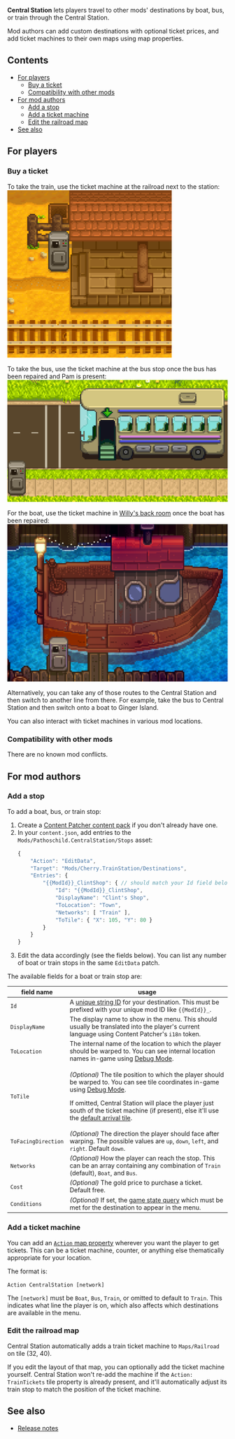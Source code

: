 ﻿**Central Station** lets players travel to other mods' destinations by boat, bus, or train through the Central Station.

Mod authors can add custom destinations with optional ticket prices, and add ticket machines to their own maps using
map properties.

## Contents
* [For players](#for-players)
  * [Buy a ticket](#buy-a-ticket)
  * [Compatibility with other mods](#compatibility-with-other-mods)
* [For mod authors](#for-mod-authors)
  * [Add a stop](#add-a-stop)
  * [Add a ticket machine](#add-a-ticket-machine)
  * [Edit the railroad map](#edit-the-railroad-map)
* [See also](#see-also)

## For players
### Buy a ticket
To take the train, use the ticket machine at the railroad next to the station:  
![](train-station.png)

To take the bus, use the ticket machine at the bus stop once the bus has been repaired and Pam is present:  
![](bus-stop.png)

For the boat, use the ticket machine in [Willy's back room](https://stardewvalleywiki.com/Fish_Shop#Willy.27s_Boat)
once the boat has been repaired:  
![](boat-dock.png)

Alternatively, you can take any of those routes to the Central Station and then switch to another line from there. For
example, take the bus to Central Station and then switch onto a boat to Ginger Island.

You can also interact with ticket machines in various mod locations.

### Compatibility with other mods
There are no known mod conflicts.

## For mod authors
### Add a stop
To add a boat, bus, or train stop:

1. Create a [Content Patcher content pack](https://stardewvalleywiki.com/Modding:Content_Patcher) if you don't already
   have one.
2. In your `content.json`, add entries to the `Mods/Pathoschild.CentralStation/Stops` asset:
   ```js
   {
       "Action": "EditData",
       "Target": "Mods/Cherry.TrainStation/Destinations",
       "Entries": {
           "{{ModId}}_ClintShop": { // should match your Id field below
               "Id": "{{ModId}}_ClintShop",
               "DisplayName": "Clint's Shop",
               "ToLocation": "Town",
               "Networks": [ "Train" ],
               "ToTile": { "X": 105, "Y": 80 }
           }
       }
   }
   ```
3. Edit the data accordingly (see the fields below). You can list any number of boat or train stops in the same
   `EditData` patch.

The available fields for a boat or train stop are:

field name          | usage
------------------- | -----
`Id`                | A [unique string ID](https://stardewvalleywiki.com/Modding:Common_data_field_types#Unique_string_ID) for your destination. This must be prefixed with your unique mod ID like `{{ModId}}_`.
`DisplayName`       | The display name to show in the menu. This should usually be translated into the player's current language using Content Patcher's `i18n` token.
`ToLocation`        | The internal name of the location to which the player should be warped to. You can see internal location names in-game using [Debug Mode](https://www.nexusmods.com/stardewvalley/mods/679).
`ToTile`            | <p>_(Optional)_ The tile position to which the player should be warped to. You can see tile coordinates in-game using [Debug Mode](https://www.nexusmods.com/stardewvalley/mods/679).</p><p>If omitted, Central Station will place the player just south of the ticket machine (if present), else it'll use the [default arrival tile](https://stardewvalleywiki.com/Modding:Maps#Warps_.26_map_positions).</li></ul>
`ToFacingDirection` | _(Optional)_ The direction the player should face after warping. The possible values are `up`, `down`, `left`, and `right`. Default `down`.
`Networks`           | _(Optional)_ How the player can reach the stop. This can be an array containing any combination of `Train` (default), `Boat`, and `Bus`.
`Cost`              | _(Optional)_ The gold price to purchase a ticket. Default free.
`Conditions`        | _(Optional)_ If set, the [game state query](https://stardewvalleywiki.com/Modding:Game_state_queries) which must be met for the destination to appear in the menu.

### Add a ticket machine
You can add an [`Action` map property](https://stardewvalleywiki.com/Modding:Maps#Action) wherever you want the player
to get tickets. This can be a ticket machine, counter, or anything else thematically appropriate for your location.

The format is:
```
Action CentralStation [network]
```

The `[network]` must be `Boat`, `Bus`, `Train`, or omitted to default to `Train`. This indicates what line the player is on, which also affects
which destinations are available in the menu.

### Edit the railroad map
Central Station automatically adds a train ticket machine to `Maps/Railroad` on tile (32, 40).

If you edit the layout of that map, you can optionally add the ticket machine yourself. Central Station won't re-add
the machine if the `Action: TrainTickets` tile property is already present, and it'll automatically adjust its train
stop to match the position of the ticket machine.

## See also
* [Release notes](release-notes.md)
